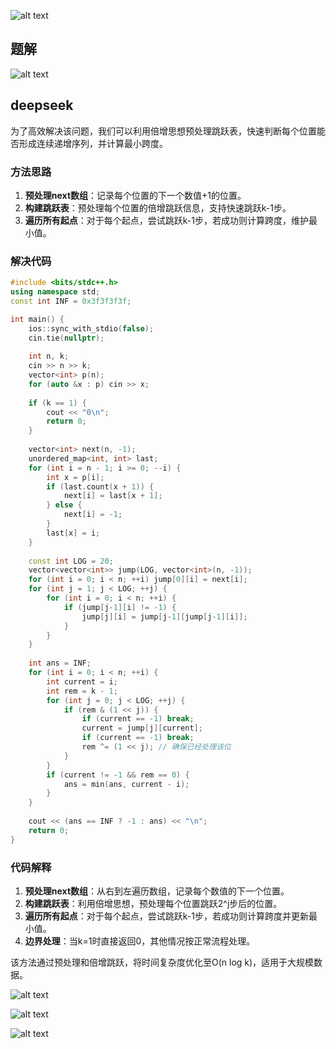 ![alt text](Screenshot_20250311_221043.jpg)

## 题解

![alt text](Screenshot_20250311_144719_com.huawei.photos_edit.jpg)


## deepseek 

为了高效解决该问题，我们可以利用倍增思想预处理跳跃表，快速判断每个位置能否形成连续递增序列，并计算最小跨度。

### 方法思路
1. **预处理next数组**：记录每个位置的下一个数值+1的位置。
2. **构建跳跃表**：预处理每个位置的倍增跳跃信息，支持快速跳跃k-1步。
3. **遍历所有起点**：对于每个起点，尝试跳跃k-1步，若成功则计算跨度，维护最小值。

### 解决代码
```cpp
#include <bits/stdc++.h>
using namespace std;
const int INF = 0x3f3f3f3f;

int main() {
    ios::sync_with_stdio(false);
    cin.tie(nullptr);
    
    int n, k;
    cin >> n >> k;
    vector<int> p(n);
    for (auto &x : p) cin >> x;
    
    if (k == 1) {
        cout << "0\n";
        return 0;
    }
    
    vector<int> next(n, -1);
    unordered_map<int, int> last;
    for (int i = n - 1; i >= 0; --i) {
        int x = p[i];
        if (last.count(x + 1)) {
            next[i] = last[x + 1];
        } else {
            next[i] = -1;
        }
        last[x] = i;
    }
    
    const int LOG = 20;
    vector<vector<int>> jump(LOG, vector<int>(n, -1));
    for (int i = 0; i < n; ++i) jump[0][i] = next[i];
    for (int j = 1; j < LOG; ++j) {
        for (int i = 0; i < n; ++i) {
            if (jump[j-1][i] != -1) {
                jump[j][i] = jump[j-1][jump[j-1][i]];
            }
        }
    }
    
    int ans = INF;
    for (int i = 0; i < n; ++i) {
        int current = i;
        int rem = k - 1;
        for (int j = 0; j < LOG; ++j) {
            if (rem & (1 << j)) {
                if (current == -1) break;
                current = jump[j][current];
                if (current == -1) break;
                rem ^= (1 << j); // 确保已经处理该位
            }
        }
        if (current != -1 && rem == 0) {
            ans = min(ans, current - i);
        }
    }
    
    cout << (ans == INF ? -1 : ans) << "\n";
    return 0;
}
```

### 代码解释
1. **预处理next数组**：从右到左遍历数组，记录每个数值的下一个位置。
2. **构建跳跃表**：利用倍增思想，预处理每个位置跳跃2^j步后的位置。
3. **遍历所有起点**：对于每个起点，尝试跳跃k-1步，若成功则计算跨度并更新最小值。
4. **边界处理**：当k=1时直接返回0，其他情况按正常流程处理。

该方法通过预处理和倍增跳跃，将时间复杂度优化至O(n log k)，适用于大规模数据。

![alt text](Screenshot_20250311_221513.jpg)

![alt text](Screenshot_20250311_221603.jpg)

![alt text](Screenshot_20250311_221703.jpg)